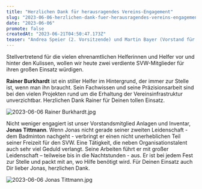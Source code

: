 ```yaml
---
title: "Herzlichen Dank für herausragendes Vereins-Engagement"
slug: "2023-06-06-herzlichen-dank-fuer-herausragendes-vereins-engagement"
date: "2023-06-06"
promote: false
createdAt: "2023-06-21T04:50:47.173Z"
teaser: "Andrea Speier (2. Vorsitzende) und Martin Bayer (Vorstand für Finanzen) bedankten sich bei Rainer und Jonas im Namen des SVW."
---
```

Stellvertretend für die vielen ehrenamtlichen Helferinnen und Helfer vor und hinter den Kulissen, wollen wir heute zwei verdiente SVW-Mitglieder für ihren großen Einsatz würdigen.

**Rainer Burkhardt** ist ein stiller Helfer im Hintergrund, der immer zur Stelle ist, wenn man ihn braucht. Sein Fachwissen und seine Präzisionsarbeit sind bei den vielen Projekten rund um die Erhaltung der Vereinsinfrastruktur unverzichtbar. Herzlichen Dank Rainer für Deinen tollen Einsatz.

![2023-06-06 Rainer Burkhardt.jpg](/uploads/2023_06_06_Rainer_Burkhardt_786424107a.jpg)

Nicht weniger engagiert ist unser Vorstandsmitglied Anlagen und Inventar, **Jonas Tittmann**. Wenn Jonas nicht gerade seiner zweiten Leidenschaft - dem Badminton nachgeht - verbringt er einen nicht unerheblichen Teil seiner Freizeit für den SVW. Eine Tätigkeit, die neben Organisationstalent auch sehr viel Geduld verlangt. Seine Arbeiten führt er mit großer Leidenschaft – teilweise bis in die Nachtstunden - aus. Er ist bei jedem Fest zur Stelle und packt mit an, wo Hilfe benötigt wird. Für Deinen Einsatz auch Dir lieber Jonas, herzlichen Dank.

![2023-06-06 Jonas Tittmann.jpg](/uploads/2023_06_06_Jonas_Tittmann_72eab9a260.jpg)
